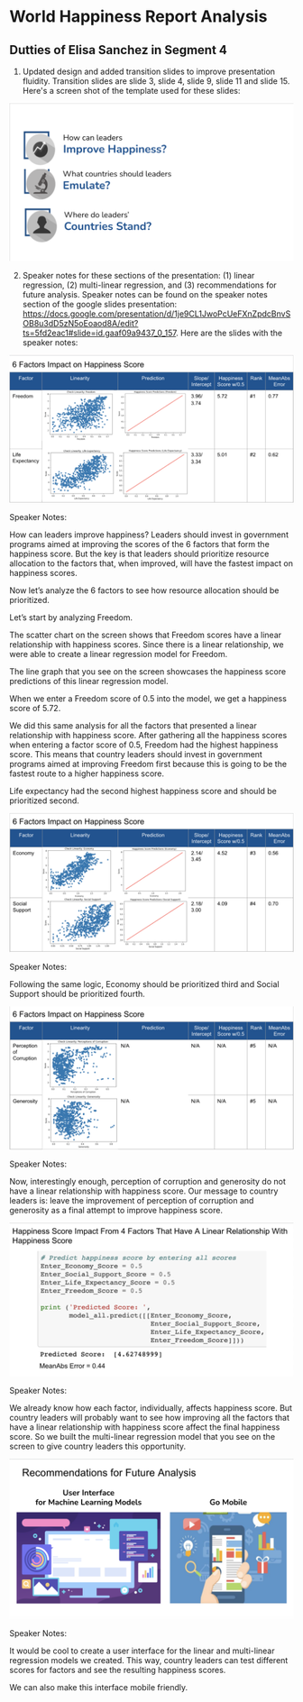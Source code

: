 # World Happiness Report Analysis

## Dutties of Elisa Sanchez in Segment 4

1. Updated design and added transition slides to improve presentation fluidity. Transition slides are slide 3, slide 4, slide 9, slide 11 and slide 15. Here's a screen shot of the template used for these slides: 

![](Transition_slides.png)

2. Speaker notes for these sections of the presentation: (1) linear regression, (2) multi-linear regression, and (3) recommendations for future analysis. Speaker notes can be found on the speaker notes section of the google slides presentation: https://docs.google.com/presentation/d/1je9CL1JwoPcUeFXnZpdcBnvSOB8u3dD5zN5oEoaod8A/edit?ts=5fd2eac1#slide=id.gaaf09a9437_0_157. Here are the slides with the speaker notes: 

![](6_factors(1).png)

Speaker Notes: 

How can leaders improve happiness? Leaders should invest in government programs aimed at improving the scores of the 6 factors that form the happiness score. But the key is that leaders should prioritize resource allocation to the factors that, when improved, will have the fastest impact on happiness scores. 

Now let’s analyze the 6 factors to see how resource allocation should be prioritized. 

Let’s start by analyzing Freedom. 

The scatter chart on the screen shows that Freedom scores have a linear relationship with happiness scores. Since there is a linear relationship, we were able to create a linear regression model for Freedom. 

The line graph that you see on the screen showcases the happiness score predictions of this linear regression model. 

When we enter a Freedom score of 0.5 into the model, we get a happiness score of 5.72. 

We did this same analysis for all the factors that presented a linear relationship with happiness score. After gathering all the happiness scores when entering a factor score of 0.5, Freedom had the highest happiness score. This means that country leaders should invest in government programs aimed at improving Freedom first because this is going to be the fastest route to a higher happiness score. 

Life expectancy had the second highest happiness score and should be prioritized second. 


![](6_factors(2).png)

Speaker Notes: 

Following the same logic, Economy should be prioritized third and Social Support should be prioritized fourth. 

![](6_factors(3).png)

Speaker Notes: 

Now, interestingly enough, perception of corruption and generosity do not have a linear relationship with happiness score. Our message to country leaders is: leave the improvement of perception of corruption and generosity as a final attempt to improve happiness score. 

![](multi-linear_regression.png)

Speaker Notes: 

We already know how each factor, individually, affects happiness score. But country leaders will probably want to see how improving all the factors that have a linear relationship with happiness score affect the final happiness score. So we built the multi-linear regression model that you see on the screen to give country leaders this opportunity. 

![](recommendations.png)

Speaker Notes:

It would be cool to create a user interface for the linear and multi-linear regression models we created. This way, country leaders can test different scores for factors and see the resulting happiness scores. 

We can also make this interface mobile friendly. 


